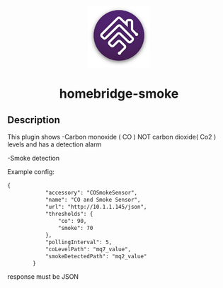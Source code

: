 <p align="center">
  <a href="https://github.com/homebridge/homebridge"><img src="https://raw.githubusercontent.com/homebridge/branding/master/logos/homebridge-color-round-stylized.png" height="140"></a>
</p>

<span align="center">

# homebridge-smoke


</span>

## Description

This plugin shows 
-Carbon monoxide ( CO ) NOT carbon dioxide( Co2 ) levels and has a detection alarm

-Smoke detection


Example config:
```
{
            "accessory": "COSmokeSensor",
            "name": "CO and Smoke Sensor",
            "url": "http://10.1.1.145/json",
            "thresholds": {
                "co": 90,
                "smoke": 70
            },
            "pollingInterval": 5,
            "coLevelPath": "mq7_value",
            "smokeDetectedPath": "mq2_value"
        }

```


response must be JSON 


